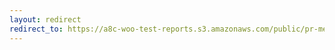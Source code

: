 ```yaml
---
layout: redirect
redirect_to: https://a8c-woo-test-reports.s3.amazonaws.com/public/pr-merge/37492/e2e/index.html
---
```

